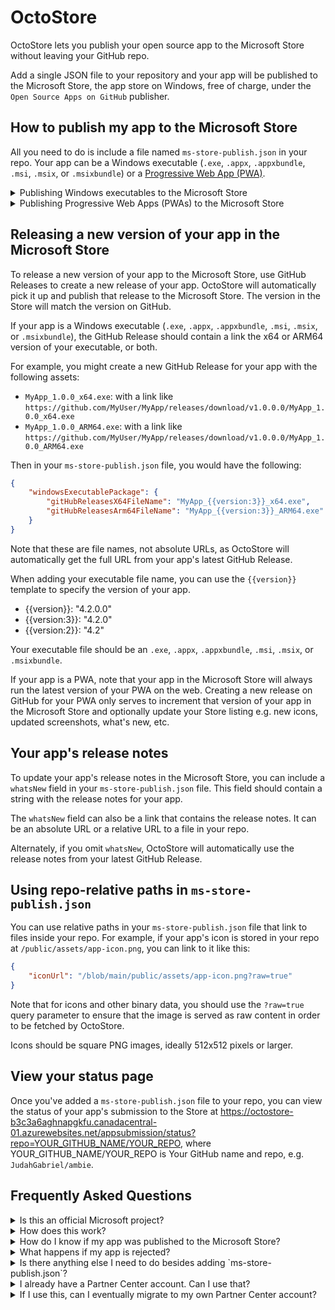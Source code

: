 # OctoStore
OctoStore lets you publish your open source app to the Microsoft Store without leaving your GitHub repo.

Add a single JSON file to your repository and your app will be published to the Microsoft Store, the app store on Windows, free of charge, under the `Open Source Apps on GitHub` publisher.

## How to publish my app to the Microsoft Store

All you need to do is include a file named `ms-store-publish.json` in your repo. Your app can be a Windows executable (`.exe`, `.appx`, `.appxbundle`, `.msi`, `.msix`, or `.msixbundle`) or a [Progressive Web App (PWA)](https://developer.mozilla.org/en-US/docs/Web/Progressive_web_apps/Guides/What_is_a_progressive_web_app).

<details>

<summary>Publishing Windows executables to the Microsoft Store</summary>

To publish your Windows app to the Microsoft Store, add a `ms-store-publish.json` to your repo with a `windowsExecutablePackage` section linking to your GitHub Releases executable. [Example ms-store-publish.json](https://github.com/JudahGabriel/ambie/blob/main/ms-store-publish.json):

```json
{
    "name": "Ambie White Noise",
    "iconUrl": "/blob/main/src/AmbientSounds.Uwp/Assets/logo.png?raw=true",
    "category": "HealthFitness",
    "privacyPolicyUrl": "/blob/main/privacypolicy.md",
    "developerEmail": "jenius_apps@outlook.com",
    "windowsExecutablePackage": {
        "gitHubReleasesX64FileName": "Ambie_{{version:4}}_x64.exe",
        "gitHubReleasesArm64FileName": "Ambie_{{version:4}}_ARM64.exe"
    },
    "storeListings": [
        {
            "language": "en",
            "name": "Ambie",
            "description": "Ambie is the ultimate app to help you focus, study, or relax. We use white noise and nature sounds combined with an innovative focus timer to keep you concentrated on doing your best work. It's also fantastic for helping you relax, meditate, and sleep, all of which are essential to keep you refreshed and productive the next day. Altogether, Ambie is a reliable tool to boost your productivity. \r\n\r\n++ One of FastCompany's best new productivity apps in 2022 ++\r\n\r\n### Boost Your Productivity\r\n\r\nTake your productivity into new heights by using our innovative Focus Timer. Configure your focus and rest intervals and let Ambie guide you in your customized Focus Sessions. These sessions are designed to help keep you concentrated on your task, and we'll remind you to take an occasional break to keep your mind fresh.\r\n\r\n### A Growing Catalogue\r\n\r\nAlong with selection of built-in options, Ambie provides a vast catalogue of downloadable sounds both free and premium. Download sounds to add to your collection and discover your next favourite ambience.\r\n\r\n### Premium Subscription\r\n\r\nElevate your productivity by signing up for Ambie+, an affordable premium subscription that provides access to high-quality sounds and videos to help you focus, study, or relax.",
            "shortDescription": "Ambie is an app that plays white noise and nature sounds to help you focus, sleep, and unwind. For many people, having background noise while working on a task helps with concentration. Ambie has a good starting selection of built-in sounds such as rain and beach waves that help you. These can also be used to help you sleep, relax, and de-stress. For instance, those with tinnitus and anxiety have reached out saying Ambie has helped them. And if you download Ambie from the Microsoft Store, you'll get access to a catalogue of online sounds that you can download to expand your library.",
            "screenshots": [
                {
                    "url": "https://store-images.s-microsoft.com/image/apps.39021.14461052683240493.274a6984-fc70-4d2e-998c-34fcbc5f4c8e.2db7cf8a-d066-4ce6-81db-dfdedc96e39a",
                    "caption": "Relax with Ambie's large catalogue of sounds to create your favourite experience"
                },
                {
                    "url": "https://store-images.s-microsoft.com/image/apps.65442.14461052683240493.274a6984-fc70-4d2e-998c-34fcbc5f4c8e.ed08ebf8-9cb4-44f1-9fb4-179b0e33a6ef",
                    "caption": "Use Ambie's built-in Pomodoro timer to help you focus"
                },
                {
                    "url": "https://store-images.s-microsoft.com/image/apps.24658.14461052683240493.274a6984-fc70-4d2e-998c-34fcbc5f4c8e.855a8fb3-8bbe-4e9a-a7c1-f9507ae30cd9",
                    "caption": "Practice selfcare with meditation guides"
                }
            ],
            "keywords": [],
            "developedBy": "Jenius Apps",
            "whatsNew": "We fixed a few issues in channels and focus sessions. We also added official support for fr-CA. Thanks to all of you that sent feedback!"
        }
    ]
}
```

</details>

<details>

<summary>Publishing Progressive Web Apps (PWAs) to the Microsoft Store</summary>

To publish your PWA to the Microsoft Store, add a `ms-store-publish.json` file to repo. It should include a `pwaPackage` section. Here's an [example of such a file](https://github.com/JudahGabriel/etzmitzvot/blob/master/public/ms-store-publish.json). It should look like this:

```json
{
    "name": "EtzMitzvot",
    "iconUrl": "https://etzmitzvot.com/assets/icons/logo-512x512.png", 
    "category": "BooksAndReference",
    "secondaryCategory": "Education",
    "privacyPolicyUrl": "https://etzmitzvot.com/privacy-policy.html",
    "pwaPackage": {
        "url": "https://etzmitzvot.com",
        "manifestUrl": "https://etzmitzvot.com/manifest.json",
        "serviceWorkerUrl": "https://etzmitzvot.com/sw.js"
    },
    "storeListings": [
        {
            "language": "en",
            "name": "Etz Mitzvot",
            "description": "A visual tree graph of the commandments in the Hebrew Bible. Explore commandments, see their relationship to other commandments, understand the Bible better.",
            "shortDescription": "A visual tree graph of the commandments in the Hebrew Bible",
            "screenshots": [
                {
                    "url": "https://etzmitzvot.com/assets/screenshots/screenshot-cmds.png",
                    "caption": "A visual hierarchy of all the commandments in the Hebrew Bible"
                },
                {
                    "url": "https://etzmitzvot.com/assets/screenshots/screenshot-cmd-details.png",
                    "caption": "Tap a commandment to read more about it, see its relationships to other commandments, and read the underlying passage."
                },
                {
                    "url": "https://etzmitzvot.com/assets/screenshots/screenshot-cmd-sidebar.png",
                    "caption": "Dig into statistics and information about the commandments in the Hebrew Bible."
                }
            ],
            "keywords": ["bible", "torah", "judaism", "mitzvot", "commandments"],
            "developedBy": "Bless Israel",
            "features": [
                "Explore the commandments in the Hebrew Bible",
                "See the relationships between commandments",
                "Read the underlying passages of each commandment",
                "Learn about the commandments in a visual way"
            ],
            "whatsNew": "Added commandment 75, added store publish.json"
        }
    ]
}
```

## Required fields for PWAs

For PWAs, `pwaPackage.url` and `pwaPackage.manifestUrl` are required. The `pwaPackage.serviceWorkerUrl` is optional, but recommended.

These URLs must be absolute URLs to your PWA on the web. They cannot be relative URLs or links to files in your repo.

</details>

## Releasing a new version of your app in the Microsoft Store

To release a new version of your app to the Microsoft Store, use GitHub Releases to create a new release of your app. OctoStore will automatically pick it up and publish that release to the Microsoft Store. The version in the Store will match the version on GitHub.

If your app is a Windows executable (`.exe`, `.appx`, `.appxbundle`, `.msi`, `.msix`, or `.msixbundle`), the GitHub Release should contain a link the x64 or ARM64 version of your executable, or both. 

For example, you might create a new GitHub Release for your app with the following assets:

- `MyApp_1.0.0_x64.exe`: with a link like `https://github.com/MyUser/MyApp/releases/download/v1.0.0.0/MyApp_1.0.0_x64.exe`
- `MyApp_1.0.0_ARM64.exe`: with a link like `https://github.com/MyUser/MyApp/releases/download/v1.0.0.0/MyApp_1.0.0_ARM64.exe`

Then in your `ms-store-publish.json` file, you would have the following:

```json
{
    "windowsExecutablePackage": {
        "gitHubReleasesX64FileName": "MyApp_{{version:3}}_x64.exe",
        "gitHubReleasesArm64FileName": "MyApp_{{version:3}}_ARM64.exe"
    }
}
```

Note that these are file names, not absolute URLs, as OctoStore will automatically get the full URL from your app's latest GitHub Release.

When adding your executable file name, you can use the `{{version}}` template to specify the version of your app.

- {{version}}: "4.2.0.0"
- {{version:3}}: "4.2.0"
- {{version:2}}: "4.2"

Your executable file should be an `.exe`, `.appx`, `.appxbundle`, `.msi`, `.msix`, or `.msixbundle`.

If your app is a PWA, note that your app in the Microsoft Store will always run the latest version of your PWA on the web. Creating a new release on GitHub for your PWA only serves to increment that version of your app in the Microsoft Store and optionally update your Store listing e.g. new icons, updated screenshots, what's new, etc.

## Your app's release notes

To update your app's release notes in the Microsoft Store, you can include a `whatsNew` field in your `ms-store-publish.json` file. This field should contain a string with the release notes for your app.

The `whatsNew` field can also be a link that contains the release notes. It can be an absolute URL or a relative URL to a file in your repo.

Alternately, if you omit `whatsNew`, OctoStore will automatically use the release notes from your latest GitHub Release.


## Using repo-relative paths in `ms-store-publish.json`

You can use relative paths in your `ms-store-publish.json` file that link to files inside your repo. For example, if your app's icon is stored in your repo at `/public/assets/app-icon.png`, you can link to it like this:

```json
{
    "iconUrl": "/blob/main/public/assets/app-icon.png?raw=true"
}
```

Note that for icons and other binary data, you should use the `?raw=true` query parameter to ensure that the image is served as raw content in order to be fetched by OctoStore.

Icons should be square PNG images, ideally 512x512 pixels or larger.

## View your status page

Once you've added a `ms-store-publish.json` file to your repo, you can view the status of your app's submission to the Store at https://octostore-b3c3a6aghnapgkfu.canadacentral-01.azurewebsites.net/appsubmission/status?repo=YOUR_GITHUB_NAME/YOUR_REPO, where YOUR_GITHUB_NAME/YOUR_REPO is Your GitHub name and repo, e.g. `JudahGabriel/ambie`.

## Frequently Asked Questions

<details>

<summary>Is this an official Microsoft project?</summary>

Yes. This started as an individual hackathon idea within Microsoft. It has since been given official support as an experimental idea by the Microsoft Store team.

</details>

<details>
<summary>How does this work?</summary>

OctoStore searches GitHub for `ms-store-publish.json` files in public repositories. When it finds one, it will begin publishing your app to the Microsof Store. The publisher of your app will appear as `Open Source Apps on GitHub`.
</details>

<details>

<summary>How do I know if my app was published to the Microsoft Store?</summary>
Go to https://octostore-b3c3a6aghnapgkfu.canadacentral-01.azurewebsites.net/appsubmission/status?repo=YOUR_GITHUB_NAME/YOUR_REPO
</details>

<details>

<summary>What happens if my app is rejected?</summary>

Go to [your status page](https://octostore-b3c3a6aghnapgkfu.canadacentral-01.azurewebsites.net/appsubmission/status?repo=YOUR_GITHUB_NAME/YOUR_REPO) and you'll see any rejection notice. Address any issues and create a new release on GitHub to publish to the Store again.
</details>

<details>

<summary>Is there anything else I need to do besides adding `ms-store-publish.json`?</summary>

If you haven't already, you will need to agree to the Microsoft App Developer Agreement. Go to [your status page](https://octostore-b3c3a6aghnapgkfu.canadacentral-01.azurewebsites.net/appsubmission/status?repo=YOUR_GITHUB_NAME/YOUR_REPO) and you'll be prompted to approve the agreement. You only need to do this once per GitHub account.
</details>

<details>

<summary>I already have a Partner Center account. Can I use that?</summary>

No, not at this time. OctoStore is designed to make it easy to publish open source apps to the Microsoft Store without needing a Partner Center account. If you have a Partner Center account. If you already have a Partner Center account and app reservation, you should continue using that.

You may be interested in the [Microsoft Store CLI](https://github.com/microsoft/msstore-cli) and corresponding [Microsoft Store CLI GitHub Action](https://marketplace.visualstudio.com/items?itemName=ms-aps-msstorecli.microsoft-store-developer-cli-task) that help you publish your app to the Microsoft Store using your existing Partner Center account.
</details>

<details>

<summary>If I use this, can I eventually migrate to my own Partner Center account?</summary>

Yes. Reach out to us juhimang @ microsoft to migrate.
</details>